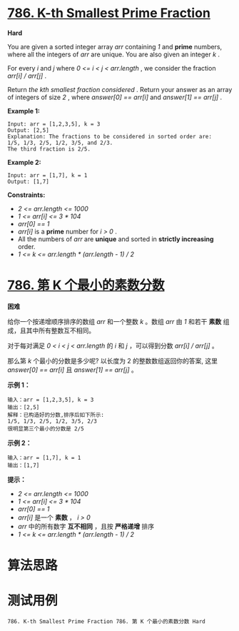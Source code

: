 # [786. K-th Smallest Prime Fraction][enTitle]

**Hard**

You are given a sorted integer array  *arr*  containing  *1*  and **prime**  numbers, where all the integers of  *arr*  are unique. You are also given an integer  *k* .

For every  *i*  and  *j*  where  *0 <= i < j < arr.length* , we consider the fraction  *arr[i] / arr[j]* .

Return  *the*   *kth*   *smallest fraction considered* . Return your answer as an array of integers of size  *2* , where  *answer[0] == arr[i]*  and  *answer[1] == arr[j]* .



**Example 1:** 

```
Input: arr = [1,2,3,5], k = 3
Output: [2,5]
Explanation: The fractions to be considered in sorted order are:
1/5, 1/3, 2/5, 1/2, 3/5, and 2/3.
The third fraction is 2/5.

```

**Example 2:** 

```
Input: arr = [1,7], k = 1
Output: [1,7]

```



**Constraints:** 

-  *2 <= arr.length <= 1000*  
-  *1 <= arr[i] <= 3 * 104*  
-  *arr[0] == 1*  
-  *arr[i]*  is a **prime**  number for  *i > 0* . 
- All the numbers of  *arr*  are **unique**  and sorted in **strictly increasing**  order. 
-  *1 <= k <= arr.length * (arr.length - 1) / 2* 


# [786. 第 K 个最小的素数分数][cnTitle]

**困难**

给你一个按递增顺序排序的数组  *arr*  和一个整数  *k*  。数组  *arr*  由  *1*  和若干 **素数**  组成，且其中所有整数互不相同。

对于每对满足  *0 < i < j < arr.length*  的  *i*  和  *j*  ，可以得到分数  *arr[i] / arr[j]*  。

那么第  *k*  个最小的分数是多少呢? 以长度为 2 的整数数组返回你的答案, 这里  *answer[0] == arr[i]*  且  *answer[1] == arr[j]*  。

**示例 1：** 

```
输入：arr = [1,2,3,5], k = 3
输出：[2,5]
解释：已构造好的分数,排序后如下所示: 
1/5, 1/3, 2/5, 1/2, 3/5, 2/3
很明显第三个最小的分数是 2/5

```

**示例 2：** 

```
输入：arr = [1,7], k = 1
输出：[1,7]

```



**提示：** 

-  *2 <= arr.length <= 1000*  
-  *1 <= arr[i] <= 3 * 104*  
-  *arr[0] == 1*  
-  *arr[i]*  是一个 **素数**  ， *i > 0*  
-  *arr*  中的所有数字 **互不相同**  ，且按 **严格递增**  排序 
-  *1 <= k <= arr.length * (arr.length - 1) / 2* 




# 算法思路

# 测试用例
```
786. K-th Smallest Prime Fraction 786. 第 K 个最小的素数分数 Hard
```

[enTitle]: https://leetcode.com/problems/k-th-smallest-prime-fraction/
[cnTitle]: https://leetcode-cn.com/problems/k-th-smallest-prime-fraction/
